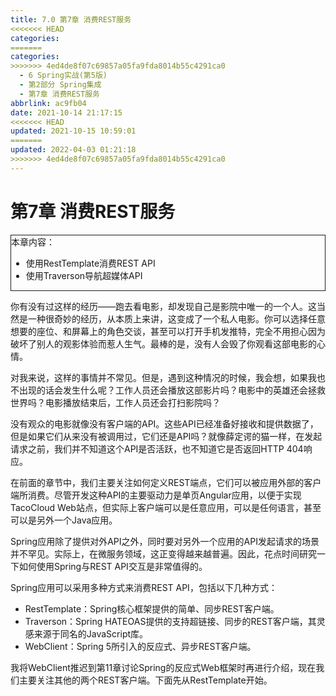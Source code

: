 ```yaml
---
title: 7.0 第7章 消费REST服务
<<<<<<< HEAD
categories:
=======
categories: 
>>>>>>> 4ed4de8f07c69857a05fa9fda8014b55c4291ca0
  - 6 Spring实战(第5版)
  - 第2部分 Spring集成
  - 第7章 消费REST服务
abbrlink: ac9fb04
date: 2021-10-14 21:17:15
<<<<<<< HEAD
updated: 2021-10-15 10:59:01
=======
updated: 2022-04-03 01:21:18
>>>>>>> 4ed4de8f07c69857a05fa9fda8014b55c4291ca0
---
```

# 第7章 消费REST服务

<div style="border:1px solid;">本章内容：<ul><li>使用RestTemplate消费REST API</li><li>使用Traverson导航超媒体API</li></ul></div>

你有没有过这样的经历——跑去看电影，却发现自己是影院中唯一的一个人。这当然是一种很奇妙的经历，从本质上来讲，这变成了一个私人电影。你可以选择任意想要的座位、和屏幕上的角色交谈，甚至可以打开手机发推特，完全不用担心因为破坏了别人的观影体验而惹人生气。最棒的是，没有人会毁了你观看这部电影的心情。

对我来说，这样的事情并不常见。但是，遇到这种情况的时候，我会想，如果我也不出现的话会发生什么呢？工作人员还会播放这部影片吗？电影中的英雄还会拯救世界吗？电影播放结束后，工作人员还会打扫影院吗？

没有观众的电影就像没有客户端的API。这些API已经准备好接收和提供数据了，但是如果它们从来没有被调用过，它们还是API吗？就像薛定谔的猫一样，在发起请求之前，我们并不知道这个API是否活跃，也不知道它是否返回HTTP 404响应。

在前面的章节中，我们主要关注如何定义REST端点，它们可以被应用外部的客户端所消费。尽管开发这种API的主要驱动力是单页Angular应用，以便于实现TacoCloud Web站点，但实际上客户端可以是任意应用，可以是任何语言，甚至可以是另外一个Java应用。

Spring应用除了提供对外API之外，同时要对另外一个应用的API发起请求的场景并不罕见。实际上，在微服务领域，这正变得越来越普遍。因此，花点时间研究一下如何使用Spring与REST API交互是非常值得的。

Spring应用可以采用多种方式来消费REST API，包括以下几种方式：

- RestTemplate：Spring核心框架提供的简单、同步REST客户端。
- Traverson：Spring HATEOAS提供的支持超链接、同步的REST客户端，其灵感来源于同名的JavaScript库。
- WebClient：Spring 5所引入的反应式、异步REST客户端。

我将WebClient推迟到第11章讨论Spring的反应式Web框架时再进行介绍，现在我们主要关注其他的两个REST客户端。下面先从RestTemplate开始。

